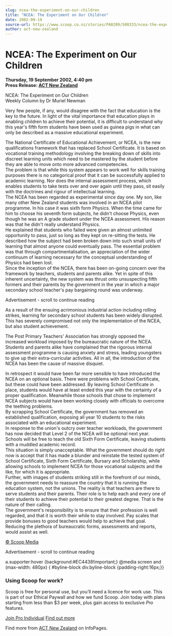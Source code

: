 ```yaml
---
slug: ncea-the-experiment-on-our-children
title: "NCEA: The Experiment on Our Children"
date: 2002-09-19
source-url: https://www.scoop.co.nz/stories/PA0209/S00333/ncea-the-experiment-on-our-children.htm
author: act-new-zealand
---
```

NCEA: The Experiment on Our Children
====================================

**Thursday, 19 September 2002, 4:40 pm**  
**Press Release: [ACT New Zealand](https://info.scoop.co.nz/ACT_New_Zealand)**

  
NCEA: The Experiment on Our Children  
Weekly Column by Dr Muriel Newman

Very few people, if any, would disagree with the fact that education is the key to the future. In light of the vital importance that education plays in enabling children to achieve their potential, it is difficult to understand why this year's fifth form students have been used as guinea pigs in what can only be described as a massive educational experiment.

  
The National Certificate of Educational Achievement, or NCEA, is the new qualifications framework that has replaced School Certificate. It is based on vocational training methodology involving the breaking down of skills into discreet learning units which need to be mastered by the student before they are able to move onto more advanced competencies.  
The problem is that while this system appears to work well for skills training purposes there is no categorical proof that it can be successfully applied to academic learning. Nor does the internal assessment process, which enables students to take tests over and over again until they pass, sit easily with the doctrines and rigour of intellectual learning.  
The NCEA has been regarded as experimental since day one. My son, like many other New Zealand students was involved in an NCEA pilot programme. In his case it was sixth form Physics. When the time came for him to choose his seventh form subjects, he didn't choose Physics, even though he was an A grade student under the NCEA assessment. His reason was that he didn't really understand Physics.  
He explained that students who failed were given an almost unlimited opportunity to pass, just so long as they kept on re-sitting the tests. He described how the subject had been broken down into such small units of learning that almost anyone could eventually pass. The essential problem was that through compartmentalisation, an appreciation of the wider continuum of learning necessary for the conceptual understanding of Physics had been lost.  
Since the inception of the NCEA, there has been on-going concern over the framework by teachers, students and parents alike. Yet in spite of this inherent uncertainty, the new system was thrust onto unsuspecting fifth formers and their parents by the government in the year in which a major secondary school teacher's pay bargaining round was underway.

Advertisement - scroll to continue reading





  
As a result of the ensuing acrimonious industrial action including rolling strikes, learning for secondary school students has been widely disrupted. This has severely compromised not only the implementation of the NCEA, but also student achievement.

  
The Post Primary Teachers' Association has strongly opposed the increased workload imposed by the bureaucratic nature of the NCEA. Students and parents alike have complained that the rigorous internal assessment programme is causing anxiety and stress, leading youngsters to give up their extra-curricular activities. All in all, the introduction of the NCEA has been the cause of massive disquiet.

  
In retrospect it would have been far more sensible to have introduced the NCEA on an optional basis. There were problems with School Certificate, but these could have been addressed. By leaving School Certificate in place, students would have at least ended this year with the certainty of a proper qualification. Meanwhile those schools that chose to implement NCEA subjects would have been working closely with officials to overcome the teething problems.  
By scrapping School Certificate, the government has removed an established qualification, exposing all year 10 students to the risks associated with an educational experiment.  
In response to the union's outcry over teacher workloads, the government has now decided that Level 2 of the NCEA will be optional next year. Schools will be free to teach the old Sixth Form Certificate, leaving students with a muddled academic record.  
This situation is simply unacceptable. What the government should do right now is accept that it has made a blunder and reinstate the tested system of School Certificate, Sixth Form Certificate, Bursary and Scholarship, while allowing schools to implement NCEA for those vocational subjects and the like, for which it is appropriate.  
Further, with images of students striking still in the forefront of our minds, the government needs to reassure the country that it is running the education system, not the unions. The reality is that teachers are there to serve students and their parents. Their role is to help each and every one of their students to achieve their potential to their greatest degree. That is the nature of their calling.  
The government's responsibility is to ensure that their profession is well regarded, and that it is worth their while to stay involved. Pay scales that provide bonuses to good teachers would help to achieve that goal. Reducing the plethora of bureaucratic forms, assessments and reports, would assist as well.  

[© Scoop Media](http://www.scoop.co.nz/about/terms.html)  

Advertisement - scroll to continue reading



a.supporter:hover {background:#EC4438!important;} @media screen and (max-width: 480px) { #byline-block div.byline-block {padding-right:16px;}}

### Using Scoop for work?

Scoop is free for personal use, but you’ll need a licence for work use. This is part of our Ethical Paywall and how we fund Scoop. Join today with plans starting from less than $3 per week, plus gain access to exclusive _Pro_ features.  
  
[Join Pro Individual](https://pro.scoop.co.nz/Individual/?from=ProIn24) [Find out more](https://pro.scoop.co.nz/using-scoop-for-work/?from=ProIn24)

Find more from [ACT New Zealand](https://info.scoop.co.nz/ACT_New_Zealand) on InfoPages.